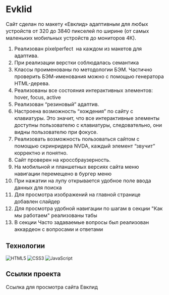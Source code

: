 
# Evklid

<p fr-original-style="" style="margin-top: 0px; margin-bottom: 12px; color: var(--ui-sb-color-text-main); box-sizing: border-box; font-size: 16px; line-height: 22px;">Сайт сделан по макету «<a fr-original-style="" href="https://www.figma.com/file/ZckZUKF31dkAYWQQWufZtq/%D0%95%D0%B2%D0%BA%D0%BB%D0%B8%D0%B4-(new)?type=design&amp;node-id=406480-4006&amp;t=IVWnl5Ej5lIIzPuH-0" rel="noopener noreferrer" style="user-select: auto; text-decoration: none; box-sizing: border-box;" target="_blank">Евклид</a>» адаптивным для любых устройств от 320 до 3840 пикселей по ширине (от самых маленьких мобильных устройств до мониторов 4К).</p>

<ol fr-original-style="" style="margin-top: 0px; margin-bottom: 1rem; box-sizing: border-box; font-size: 16px; line-height: 22px;">
<li fr-original-style="" style="box-sizing: border-box;">Реализован pixelperfect &nbsp;на каждом из макетов для адаптива. </li>
<li fr-original-style="" style="box-sizing: border-box;">При реализации верстки соблюдалась семантика</li>
<li fr-original-style="" style="box-sizing: border-box;">Классы проименованы по методологии БЭМ. Частично проверить БЭМ-именования можно с помощью&nbsp;<a fr-original-style="" href="https://yoksel.github.io/html-tree/" rel="noopener noreferrer" style="user-select: auto; text-decoration: none; box-sizing: border-box;" target="_blank">генератора HTML-дерева</a>.</li>
<li fr-original-style="" style="box-sizing: border-box;">Реализованы все состояния интерактивных элементов: hover, focus, active</li>

<li fr-original-style="" style="box-sizing: border-box;">Реализован “резиновый” адаптив.</li>
<li fr-original-style="" style="box-sizing: border-box;">Настроена возможность “хождения” по сайту с клавиатуры. Это значит, что все интерактивные элементы доступны пользователю с клавиатуры, следовательно, они видны пользователю при фокусе.</li>
<li fr-original-style="" style="box-sizing: border-box;">Реализовать возможность пользоваться сайтом с помощью скринридера NVDA, каждый элемент “звучит” корректно и понятно.  </li>
<li fr-original-style="" style="box-sizing: border-box;">Сайт проверен на кроссбраузерность.   </li>
<li fr-original-style="" style="box-sizing: border-box;"> На мобильной и планшетных версиях сайта меню навигации перемещено в бургер меню </li>
<li fr-original-style="" style="box-sizing: border-box;"> При нажатии на лупу открывается удобное поле ввода данных для поиска </li>
<li fr-original-style="" style="box-sizing: border-box;"> Для просмотра изображений на главной странице добавлен слайдер </li>
<li fr-original-style="" style="box-sizing: border-box;"> Для просмотра удобной навигации по шагам в секции "Как мы работаем" реализованы табы </li>
<li fr-original-style="" style="box-sizing: border-box;"> В секции Часто задаваемые вопросы был реализован аккардеон с вопросами и ответами </li>
</ol>

## Технологии
![HTML5](https://img.shields.io/badge/-HTML5-e34f26?logo=html5&logoColor=white)
![CSS3](https://img.shields.io/badge/-CSS3-1572b6?logo=css3&logoColor=white)
![JavaScript](https://img.shields.io/badge/-JavaScript-f7df1e?logo=javaScript&logoColor=black)

## Ссылки проекта

<p fr-original-style="" style="margin-top: 0px; margin-bottom: 12px; color: var(--ui-sb-color-text-main); box-sizing: border-box; font-size: 16px; line-height: 22px;">Ссылка для просмотра <a fr-original-style="" href="https://gusevanadezhda.github.io./Evklid/" rel="noopener noreferrer" style="user-select: auto; text-decoration: none; box-sizing: border-box;" target="_blank"> сайта Евклид</a></p>

